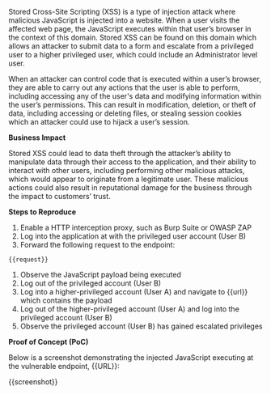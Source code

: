 Stored Cross-Site Scripting (XSS) is a type of injection attack where malicious JavaScript is injected into a website. When a user visits the affected web page, the JavaScript executes within that user’s browser in the context of this domain. Stored XSS can be found on this domain which allows an attacker to submit data to a form and escalate from a privileged user to a higher privileged user, which could include an Administrator level user. 

When an attacker can control code that is executed within a user’s browser, they are able to carry out any actions that the user is able to perform, including accessing any of the user's data and modifying information within the user’s permissions. This can result in modification, deletion, or theft of data, including accessing or deleting files, or stealing session cookies which an attacker could use to hijack a user’s session.
  
**Business Impact**

Stored XSS could lead to data theft through the attacker’s ability to manipulate data through their access to the application, and their ability to interact with other users, including performing other malicious attacks, which would appear to originate from a legitimate user. These malicious actions could also result in reputational damage for the business through the impact to customers’ trust.

**Steps to Reproduce**

1. Enable a HTTP interception proxy, such as Burp Suite or OWASP ZAP
1. Log into the application at with the privileged user account (User B)
1. Forward the following request to the endpoint:

```http
{{request}}
```

1. Observe the JavaScript payload being executed
1. Log out of the privileged account (User B)
1. Log into a higher-privileged account (User A) and navigate to {{url}} which contains the payload
1. Log out of the higher-privileged account (User A) and log into the privileged account (User B)
1. Observe the privileged account (User B) has gained escalated privileges

**Proof of Concept (PoC)**

Below is a screenshot demonstrating the injected JavaScript executing at the vulnerable endpoint, {{URL}}:

{{screenshot}}

